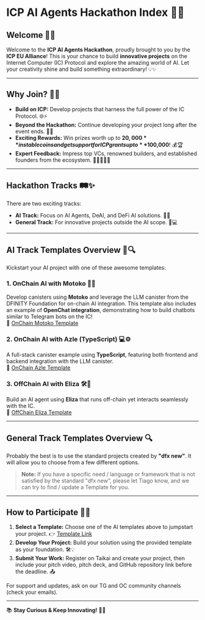 # ICP AI Agents Hackathon Index 🚀🤖

## Welcome 🎉🌟

Welcome to the **ICP AI Agents Hackathon**, proudly brought to you by the **ICP EU Alliance**! This is your chance to build **innovative projects** on the Internet Computer (IC) Protocol and explore the amazing world of AI. Let your creativity shine and build something extraordinary! 💡✨

---

## Why Join? 🚀🎯

- **Build on ICP:** Develop projects that harness the full power of the IC Protocol. 🌐⚡
- **Beyond the Hackathon:** Continue developing your project long after the event ends. 🔄🌱
- **Exciting Rewards:** Win prizes worth up to **$20,000** in stablecoins and get support for ICP grants up to **$100,000**! 💰🏆
- **Expert Feedback:** Impress top VCs, renowned builders, and established founders from the ecosystem. 👩‍💼👨‍💼🏅

---

## Hackathon Tracks 🛤️✨

There are two exciting tracks:
- **AI Track:** Focus on AI Agents, DeAI, and DeFi AI solutions. 🤖💡
- **General Track:** For innovative projects outside the AI scope. 🚀💻

---

## AI Track Templates Overview 📝🔍

Kickstart your AI project with one of these awesome templates:

### 1. OnChain AI with Motoko 🚀🧠
Develop canisters using **Motoko** and leverage the LLM canister from the DFINITY Foundation for on-chain AI integration. This template also includes an example of **OpenChat integration**, demonstrating how to build chatbots similar to Telegram bots on the IC!  
🔗 [OnChain Motoko Template](https://github.com/pt-icp-hub/ICP-AI-Hackathon-OnChain-Motoko)

### 2. OnChain AI with Azle (TypeScript) 💻⚙️
A full-stack canister example using **TypeScript**, featuring both frontend and backend integration with the LLM canister.  
🔗 [OnChain Azle Template](https://github.com/pt-icp-hub/ICP-AI-Hackathon-OnChain-Azle)

### 3. OffChain AI with Eliza 🛠️🤖
Build an AI agent using **Eliza** that runs off-chain yet interacts seamlessly with the IC.  
🔗 [OffChain Eliza Template](https://github.com/pt-icp-hub/ICP-AI-Hackathon-OffChain-Eliza)

---

## General Track Templates Overview 🔍

Probably the best is to use the standard projects created by **"dfx new"**. It will allow you to choose from a few different options.

> **Note:** If you have a specific need / language or framework that is not satisfied by the standard "dfx new", please let Tiago know, and we can try to find / update a Template for you.

---

## How to Participate 🚀🔗

1. **Select a Template:** Choose one of the AI templates above to jumpstart your project. 👉 [Template Link](#ai-track-templates-overview-)
2. **Develop Your Project:** Build your solution using the provided template as your foundation. 🛠️💡
3. **Submit Your Work:** Register on Taikai and create your project, then include your pitch video, pitch deck, and GitHub repository link before the deadline. 📤

For support and updates, ask on our TG and OC community channels (check your emails).

---

📚 **Stay Curious & Keep Innovating!** 🚀✨
